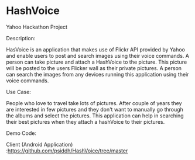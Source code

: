 HashVoice
=========

Yahoo Hackathon Project

Description:

HasVoice is an application that makes use of Flickr API provided by Yahoo and enable users to post and search images using their voice commands. A person can take picture and attach a HashVoice to the picture. This picture will be posted to the users Flicker wall as their private pictures. A person can search the images from any devices running this application using their voice commands.

Use Case:

People who love to travel take lots of pictures. After couple of years they are interested in few pictures and they don't want to manually go through the albums and select the pictures. This application can help in searching their best pictures when they attach a hashVoice to their pictures.

Demo Code:


Client (Android Application) :https://github.com/psiddh/HashVoice/tree/master
